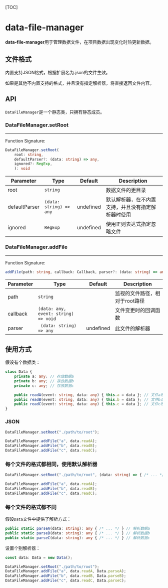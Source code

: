 [TOC]

# data-file-manager

**data-file-manager**用于管理数据文件，在项目数据出现变化时热更新数据。



## 文件格式

内置支持JSON格式，根据扩展名为.json的文件生效。

如果是其他不内置支持的格式，并且没有指定解析器，将直接返回文件内容。



## API

`DataFileManager`是一个静态类，只拥有静态成员。

### DataFileManager.setRoot

---

Function Signature:

```typescript
DataFileManager.setRoot(
    root: string,
    defaultParser?: (data: string) => any,
    ignored?: RegExp,
    ): void
```

| Parameter     | Type                    | Default   | Description                                        |
| ------------- | ----------------------- | --------- | -------------------------------------------------- |
| root          | `string`                |           | 数据文件的更目录                                   |
| defaultParser | `(data: string) => any` | undefined | 默认解析器，在不内置支持，并且没有指定解析器时使用 |
| ignored       | `RegExp`                | undefined | 使用正则表达式指定忽略文件                         |



### DataFileManager.addFile

---

Function Signature:

```typescript
addFile(path: string, callback: Callback, parser?: (data: string) => any): void
```

| Parameter | Type                                 | Default   | Description                    |
| --------- | ------------------------------------ | --------- | ------------------------------ |
| path      | `string`                             |           | 监视的文件路径，相对于root路径 |
| callback  | `(data: any, event: string) => void` |           | 文件变更时的回调函数           |
| parser    | ` (data: string) => any`             | undefined | 此文件的解析器                 |



## 使用方式

假设有个数据类：

```typescript
class Data {
    private a: any; // 存放数据a
    private b: any; // 存放数据b
    private c: any; // 存放数据c

    public readA(event: string, data: any) { this.a = data }; // 文件a改变会回调
    public readB(event: string, data: any) { this.b = data }; // 文件b改变会回调
    public readC(event: string, data: any) { this.c = data }; // 文件c改变会回调
}
```

### JSON

```typescript
DataFileManager.setRoot("./path/to/root");

DataFileManager.addFile("a", data.readA);
DataFileManager.addFile("b", data.readB);
DataFileManager.addFile("c", data.readC);
```



### 每个文件的格式都相同，使用默认解析器

```typescript
DataFileManager.setRoot("./path/to/root", (data: string) => { /* ... */ });

DataFileManager.addFile("a", data.readA);
DataFileManager.addFile("b", data.readB);
DataFileManager.addFile("c", data.readC);
```



### 每个文件的格式都不同

假设`Data`文件中提供了解析方式：

```typescript
public static parseA(data: string): any { /* ... */ } // 解析数据a
public static parseB(data: string): any { /* ... */ } // 解析数据b
public static parseC(data: string): any { /* ... */ } // 解析数据c
```

设置个别解析器：

```typescript
const data: Data = new Data();

DataFileManager.setRoot("./path/to/root");
DataFileManager.addFile("a", data.readA, Data.parseA);
DataFileManager.addFile("b", data.readB, Data.parseB);
DataFileManager.addFile("c", data.readC, Data.parseC);
```

